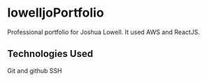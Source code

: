 # lowelljoPortfolio
Professional portfolio for Joshua Lowell. It used AWS and ReactJS.


## Technologies Used

Git and github
SSH